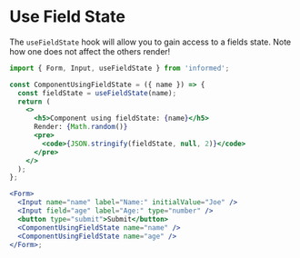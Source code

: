 # Use Field State

The `useFieldState` hook will allow you to gain access to a fields state. Note how one does not affect the others render!

<!-- STORY -->

```jsx
import { Form, Input, useFieldState } from 'informed';

const ComponentUsingFieldState = ({ name }) => {
  const fieldState = useFieldState(name);
  return (
    <>
      <h5>Component using fieldState: {name}</h5>
      Render: {Math.random()}
      <pre>
        <code>{JSON.stringify(fieldState, null, 2)}</code>
      </pre>
    </>
  );
};

<Form>
  <Input name="name" label="Name:" initialValue="Joe" />
  <Input field="age" label="Age:" type="number" />
  <button type="submit">Submit</button>
  <ComponentUsingFieldState name="name" />
  <ComponentUsingFieldState name="age" />
</Form>;
```
